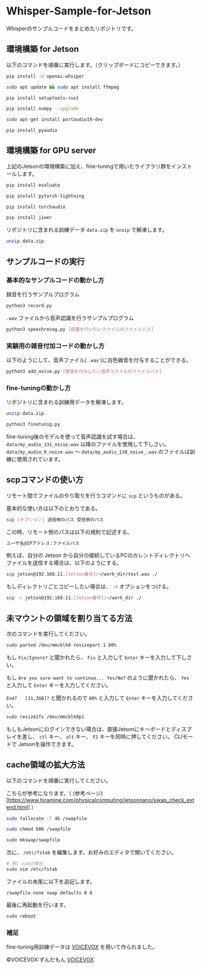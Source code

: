 # Whisper-Sample-for-Jetson
Whisperのサンプルコードをまとめたリポジトリです。

## 環境構築 for Jetson
以下のコマンドを順番に実行します。（クリップボードにコピーできます。）
```sh
pip install -U openai-whisper
```
```sh
sudo apt update && sudo apt install ffmpeg
```
```sh
pip install setuptools-rust
```
```sh
pip install numpy --upgrade
```
```sh
sudo apt-get install portaudio19-dev
```
```sh
pip install pyaudio
```

## 環境構築 for GPU server
上記のJetsonの環境構築に加え、fine-tuningで用いたライブラリ群をインストールします。
```sh
pip install evaluate
```

```sh
pip install pytorch-lightning
```

```sh
pip install torchaudio
```

```sh
pip install jiwer
```

リポジトリに含まれる訓練データ `data.zip` を `unzip` で解凍します。
```sh
unzip data.zip
```

## サンプルコードの実行

### 基本的なサンプルコードの動かし方
録音を行うサンプルプログラム
```sh
python3 record.py
```
`.wav` ファイルから音声認識を行うサンプルプログラム
```sh
python3 speechrecog.py [認識を行いたいファイルのファイルパス]
```

### 実験用の雑音付加コードの動かし方
以下のようにして、音声ファイル( `.wav` )に白色雑音を付与することができる。
```sh
python3 add_noise.py [雑音を付与したい音声ファイルのファイルパス]
```
### fine-tuningの動かし方
リポジトリに含まれる訓練用データを解凍します。
```sh
unzip data.zip
```

```sh
python3 finetunig.py
```

fine-tuning後のモデルを使って音声認識を試す場合は、 `data/my_audio_131_noise.wav` 以降のファイルを使用して下しさい。`data/my_audio_0_noise.wav` 〜 `data/my_audio_130_noise_.wav` のファイルは訓練に使用されています。


## scpコマンドの使い方
リモート間でファイルのやり取りを行うコマンドに `scp` というものがある。

基本的な使い方は以下のとおりである。

```sh
scp [オプション] 送信側のパス 受信側のパス
```

この時、リモート側のパスは以下の規則で記述する。

```sh
ユーザ名@IPアドレス:ファイルパス
```

例えば、自分の Jetson から自分の接続しているPCのカレントディレクトリへファイルを送信する場合は、以下のようにする。

```sh
scp jetson@192.168.11.[Jetson番号]:~/work_dir/test.wav ./
```

もしディレクトリごとコピーしたい場合は、 `-r` オプションをつける。

```sh
scp -r jetson@192.168.11.[Jetson番号]:~/work_dir ./
```

## 未マウントの領域を割り当てる方法

次のコマンドを実行してください。
```sh
sudo parted /dev/mmcblk0 resizepart 1 80%
```
もし `Fix/Ignore?` と聞かれたら、 `Fix` と入力して `Enter` キーを入力して下しさい。

もし `Are you sure want to continue... Yes/No?` のように聞かれたら、 `Yes` と入力して `Enter` キーを入力してください。

`End?   [31,3GB]?` と聞かれるので `80%` と入力して `Enter` キーを入力してください。

```sh
sudo resize2fs /dev/mmcblk0p1
```

もしもJetsonにログインできない場合は、直接Jetsonにキーボードとディスプレイを差し、 `ctl` キー、 `alt` キー、 `F2` キーを同時に押してください。 CLIモードで Jetsonを操作できます。

## cache領域の拡大方法
以下のコマンドを順番に実行してください。

こちらが参考になります。（ (参考ページ)[https://www.hiramine.com/physicalcomputing/jetsonnano/swap_check_extend.html] ）

```sh
sudo fallocate -l 4G /swapfile
```

```sh
sudo chmod 600 /swapfile
```

```sh
sudo mkswap/swapfile
```

次に、 `/etc/fstab` を編集します。お好みのエディタで開いてください。

```sh
# 例) vimの場合
sudo vim /etc/fstab
```

ファイルの末尾に以下を追記します。

```
/swapfile none swap defaults 0 0
```

最後に再起動を行います。
```sh
sudo reboot
```

### 補足
fine-tuning用訓練データは [VOICEVOX](https://voicevox.hiroshiba.jp/) を用いて作られました。

©︎VOICEVOX:ずんだもん [VOICEVOX](https://voicevox.hiroshiba.jp/)
